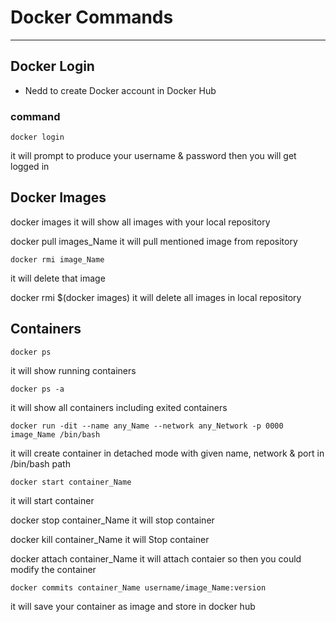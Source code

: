 # Docker Commands
---





## Docker Login
- Nedd to create Docker account in Docker Hub

### command

    docker login
it will prompt to produce your username & password
then you will get logged in



## Docker Images

   docker images
it will show all images with your local repository

   docker pull images_Name
it will pull mentioned image from repository

    docker rmi image_Name
it will delete that image

   docker rmi $(docker images)
it will delete all images in local repository

## Containers

    docker ps
it will show running containers

    docker ps -a
it will show all containers including exited containers

    docker run -dit --name any_Name --network any_Network -p 0000 image_Name /bin/bash
it will create container in detached mode with given name, network & port in /bin/bash path

    docker start container_Name
it will start container

   docker stop container_Name
it will stop container

   docker kill container_Name
it will Stop container

   docker attach container_Name
it will attach contaier so then you could modify the container

    docker commits container_Name username/image_Name:version
it will save your container as image and store in docker hub


